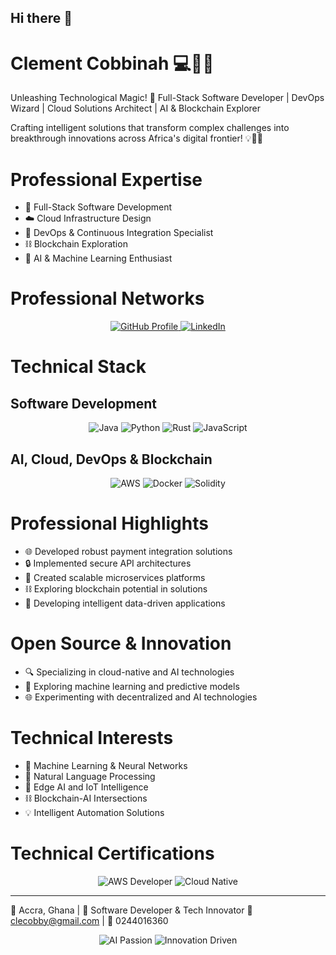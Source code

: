## Hi there 👋

<h1>Clement Cobbinah 💻🚀🤖</h1>
<p>Unleashing Technological Magic! 🌟 Full-Stack Software Developer | DevOps Wizard | Cloud Solutions Architect | AI & Blockchain Explorer</p>
<p>Crafting intelligent solutions that transform complex challenges into breakthrough innovations across Africa's digital frontier! 💡🚀🧠</p>

# Professional Expertise
- 🔧 Full-Stack Software Development
- ☁️ Cloud Infrastructure Design
- 🚢 DevOps & Continuous Integration Specialist
- ⛓️ Blockchain Exploration
- 🤖 AI & Machine Learning Enthusiast

# Professional Networks
<div align="center">
<a href="https://github.com/clecobby" target="_blank">
<img src="https://img.shields.io/badge/GitHub-Software%20Portfolio-black?style=for-the-badge&logo=github" alt="GitHub Profile"/>
</a>
<a href="https://www.linkedin.com/in/clement-cobbinah-99ab0972/" target="_blank">
<img src="https://img.shields.io/badge/LinkedIn-Professional%20Network-blue?style=for-the-badge&logo=linkedin" alt="LinkedIn"/>
</a>
</div>

# Technical Stack

## Software Development
<div align="center">
<img src="https://img.shields.io/badge/Java-Enterprise%20Applications-red?style=for-the-badge&logo=java" alt="Java"/>
<img src="https://img.shields.io/badge/Python-Backend%20Development-green?style=for-the-badge&logo=python" alt="Python"/>
  <img src="https://img.shields.io/badge/Rust-Systems%20Programming-orange?style=for-the-badge&logo=rust" alt="Rust"/>
<img src="https://img.shields.io/badge/JavaScript-Full%20Stack-yellow?style=for-the-badge&logo=javascript" alt="JavaScript"/>
</div>

## AI, Cloud, DevOps & Blockchain
<div align="center">
<img src="https://img.shields.io/badge/AWS-Cloud%20Infrastructure-orange?style=for-the-badge&logo=amazon-aws" alt="AWS"/>
<img src="https://img.shields.io/badge/Docker-Containerization-blue?style=for-the-badge&logo=docker" alt="Docker"/>
<img src="https://img.shields.io/badge/Solidity-Blockchain%20Basics-purple?style=for-the-badge&logo=ethereum" alt="Solidity"/>
</div>

# Professional Highlights
- 🌐 Developed robust payment integration solutions
- 🔒 Implemented secure API architectures
- 🚀 Created scalable microservices platforms
- ⛓️ Exploring blockchain potential in solutions
- 🧠 Developing intelligent data-driven applications

# Open Source & Innovation
- 🔍 Specializing in cloud-native and AI technologies
- 🧠 Exploring machine learning and predictive models
- 🌐 Experimenting with decentralized and AI technologies

# Technical Interests
- 🤖 Machine Learning & Neural Networks
- 🧠 Natural Language Processing
- 📡 Edge AI and IoT Intelligence
- ⛓️ Blockchain-AI Intersections
- 💡 Intelligent Automation Solutions

# Technical Certifications
<div align="center">
<img src="https://img.shields.io/badge/AWS%20Certified%20Developer-Associate-yellow?style=for-the-badge" alt="AWS Developer"/>
<img src="https://img.shields.io/badge/Cloud%20Native-Certified-green?style=for-the-badge" alt="Cloud Native"/>
</div>


---

📍 Accra, Ghana | 💼 Software Developer & Tech Innovator
📧 clecobby@gmail.com | 📱 0244016360

<div align="center">
<img src="https://img.shields.io/badge/AI%20Passion-Unleashed-brightgreen?style=for-the-badge" alt="AI Passion"/>
<img src="https://img.shields.io/badge/Innovation-Driven-blue?style=for-the-badge" alt="Innovation Driven"/>
</div>
